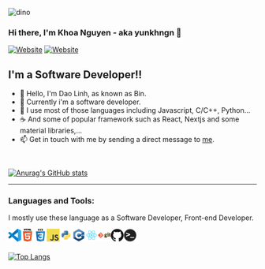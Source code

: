
![dino](https://user-images.githubusercontent.com/44545000/168491799-abde2092-271b-4546-9a62-a1debe6cddf8.gif)

### Hi there, I'm Khoa Nguyen - aka yunkhngn 👋 

[![Website](https://img.shields.io/website?label=Website&style=for-the-badge&url=https%3A%2F%2Fwww.khoanguyen.dev)](https://www.khoanguyen.dev)
[![Website](https://img.shields.io/website?label=Facebook&style=for-the-badge&url=https%3A%2F%2Ffacebook.com/ing352)](https://www.facebook.com/ing352)

## I'm a Software Developer!!

- 👋 Hello, I'm Dao Linh, as known as Bin.
- 👀 Currently i'm a software developer.
- 🌱 I use most of those languages including Javascript, C/C++, Python...
- ☕ And some of popular framework such as React, Nextjs and some material libraries,...
- 📫 Get in touch with me by sending a direct message to [me](facebook.com/yun.khngn).

<br />

[![Anurag's GitHub stats](https://github-readme-stats.vercel.app/api?username=yunkhngn&count_private=true&show_icons=true&theme=dark)](https://github.com/anuraghazra/github-readme-stats)
<br>

---
### Languages and Tools:

I mostly use these language as a Software Developer, Front-end Developer.


<img align="left" alt="Visual Studio Code" width="26px" src="https://raw.githubusercontent.com/github/explore/80688e429a7d4ef2fca1e82350fe8e3517d3494d/topics/visual-studio-code/visual-studio-code.png" />
<img align="left" alt="HTML5" width="26px" src="https://raw.githubusercontent.com/github/explore/80688e429a7d4ef2fca1e82350fe8e3517d3494d/topics/html/html.png" />
<img align="left" alt="CSS3" width="26px" src="https://raw.githubusercontent.com/github/explore/80688e429a7d4ef2fca1e82350fe8e3517d3494d/topics/css/css.png" />
<img align="left" alt="JavaScript" width="26px" src="https://raw.githubusercontent.com/github/explore/80688e429a7d4ef2fca1e82350fe8e3517d3494d/topics/javascript/javascript.png" />
<img align="left" alt="Python" width="26px" src="https://raw.githubusercontent.com/github/explore/80688e429a7d4ef2fca1e82350fe8e3517d3494d/topics/python/python.png" />
<img align="left" alt="C++" width="26px" src="https://raw.githubusercontent.com/github/explore/80688e429a7d4ef2fca1e82350fe8e3517d3494d/topics/cpp/cpp.png" />
<img align="left" alt="React" width="26px" src="https://raw.githubusercontent.com/github/explore/80688e429a7d4ef2fca1e82350fe8e3517d3494d/topics/react/react.png" />
<img align="left" alt="Git" width="26px" src="https://raw.githubusercontent.com/github/explore/80688e429a7d4ef2fca1e82350fe8e3517d3494d/topics/git/git.png" />
<img align="left" alt="GitHub" width="26px" src="https://raw.githubusercontent.com/github/explore/78df643247d429f6cc873026c0622819ad797942/topics/github/github.png" />
<img align="left" alt="Terminal" width="26px" src="https://raw.githubusercontent.com/github/explore/80688e429a7d4ef2fca1e82350fe8e3517d3494d/topics/terminal/terminal.png" />

<br />
<br />
<a>

[![Top Langs](https://github-readme-stats.vercel.app/api/top-langs/?username=yunkhngn&hide=css&layout=compact&theme=dark)](https://github.com/anuraghazra/github-readme-stats)
</a>

<br>
